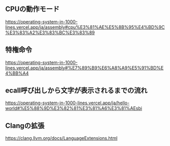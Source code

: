 ## CPUの動作モード
https://operating-system-in-1000-lines.vercel.app/ja/assembly#cpu%E3%81%AE%E5%8B%95%E4%BD%9C%E3%83%A2%E3%83%BC%E3%83%89

## 特権命令
https://operating-system-in-1000-lines.vercel.app/ja/assembly#%E7%89%B9%E6%A8%A9%E5%91%BD%E4%BB%A4

## ecall呼び出しから文字が表示されるまでの流れ
https://operating-system-in-1000-lines.vercel.app/ja/hello-world#%E5%88%9D%E3%82%81%E3%81%A6%E3%81%AEsbi

## Clangの拡張
https://clang.llvm.org/docs/LanguageExtensions.html
